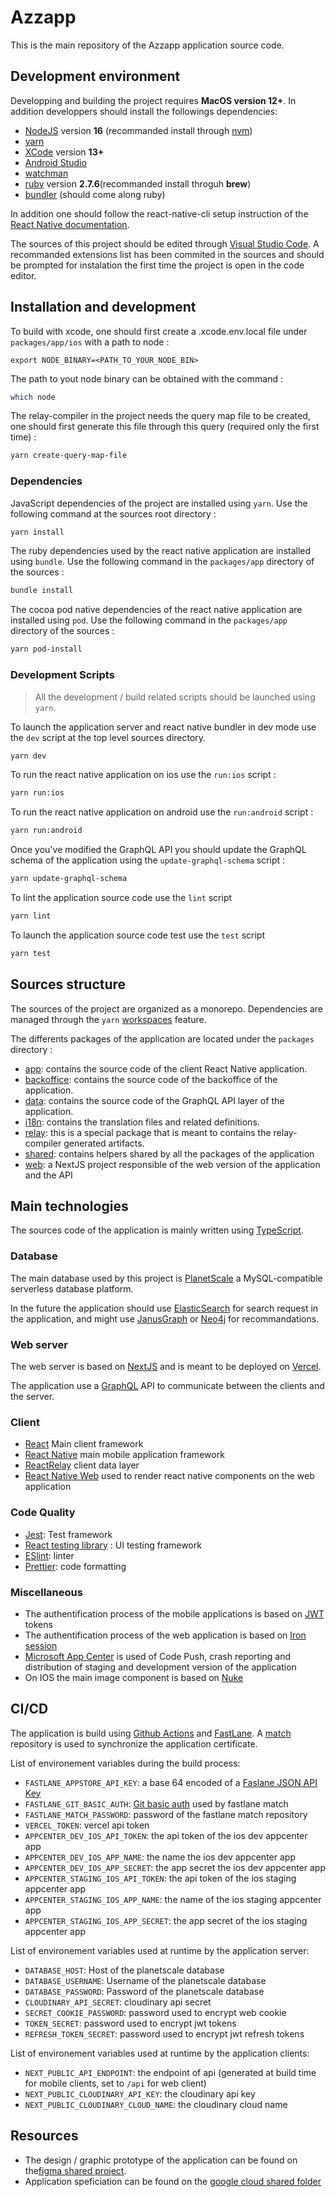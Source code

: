 # Azzapp

This is the main repository of the Azzapp application source code.

## Development environment

Developping and building the project requires **MacOS version 12+**.
In addition developpers should install the followings dependencies:

- [NodeJS](https://nodejs.org/en/) version **16** (recommanded install through [nvm](https://github.com/nvm-sh/nvm))
- [yarn](https://yarnpkg.com/)
- [XCode](https://apps.apple.com/fr/app/xcode/id497799835?mt=12) version **13+**
- [Android Studio](https://developer.android.com/studio)
- [watchman](https://facebook.github.io/watchman/)
- [ruby](https://www.ruby-lang.org/fr/) version **2.7.6**(recommanded install throguh **brew**)
- [bundler](https://bundler.io/) (should come along ruby)

In addition one should follow the react-native-cli setup instruction of the [React Native documentation](https://reactnative.dev/docs/0.69/getting-started).

The sources of this project should be edited through [Visual Studio Code](https://code.visualstudio.com/). A recommanded extensions list has been commited in the sources and should be prompted for instalation the first time the project is open in the code editor.

## Installation and development

To build with xcode, one should first create a .xcode.env.local file under `packages/app/ios` with a path to node :

```
export NODE_BINARY=<PATH_TO_YOUR_NODE_BIN>
```
The path to yout node binary can be obtained with the command : 

```sh
which node
```

The relay-compiler in the project needs the query map file to be created, one should first generate this file through this query (required only the first time) :

```sh
yarn create-query-map-file
```

### Dependencies

JavaScript dependencies of the project are installed using `yarn`.
Use the following command at the sources root directory :

```sh
yarn install
```

The ruby dependencies used by the react native application are installed using `bundle`.
Use the following command in the `packages/app` directory of the sources :

```sh
bundle install
```

The cocoa pod native dependencies of the react native application are installed using `pod`.
Use the following command in the `packages/app` directory of the sources :

```sh
yarn pod-install
```

### Development Scripts

> All the development / build related scripts should be launched using `yarn`.

To launch the application server and react native bundler in dev mode use the `dev` script at the top level sources directory.

```sh
yarn dev
```

To run the react native application on ios use the `run:ios` script :

```sh
yarn run:ios
```

To run the react native application on android use the `run:android` script :

```sh
yarn run:android
```

Once you've modified the GraphQL API you should update the GraphQL schema of the application using the `update-graphql-schema` script :

```sh
yarn update-graphql-schema
```

To lint the application source code use the `lint` script

```sh
yarn lint
```

To launch the application source code test use the `test` script

```sh
yarn test
```

## Sources structure

The sources of the project are organized as a monorepo. Dependencies are managed through the `yarn` [workspaces](https://classic.yarnpkg.com/lang/en/docs/workspaces/) feature.

The differents packages of the application are located under the `packages` directory :

- [app](./packages/app/): contains the source code of the client React Native application.
- [backoffice](./packages/backoffice/): contains the source code of the backoffice of the application.
- [data](./packages/data/): contains the source code of the GraphQL API layer of the application.
- [i18n](./packages/i18n/): contains the translation files and related definitions.
- [relay](./packages/relay/): this is a special package that is meant to contains the relay-compiler generated artifacts.
- [shared](./packages/shared/): contains helpers shared by all the packages of the application
- [web](./packages/web/): a NextJS project responsible of the web version of the application and the API

## Main technologies

The sources code of the application is mainly written using [TypeScript](https://www.typescriptlang.org/).

### Database

The main database used by this project is [PlanetScale](https://planetscale.com/) a MySQL-compatible serverless database platform. 

In the future the application should use [ElasticSearch](https://www.elastic.co/fr/elasticsearch/) for search request in the application, and might use [JanusGraph](https://janusgraph.org/) or [Neo4j](https://neo4j.com/) for recommandations.

### Web server

The web server is based on [NextJS](https://nextjs.org/) and is meant to be deployed on [Vercel](https://vercel.com/).

The application use a [GraphQL](https://graphql.org/) API to communicate between the clients and the server.

### Client

- [React](https://reactjs.org/) Main client framework
- [React Native](https://reactnative.dev/) main mobile application framework
- [ReactRelay](https://relay.dev/) client data layer
- [React Native Web](https://necolas.github.io/react-native-web/) used to render react native components on the web application

### Code Quality

- [Jest](https://jestjs.io/fr/): Test framework
- [React testing library](https://testing-library.com/docs/react-testing-library/intro/) : UI testing framework
- [ESlint](https://eslint.org/): linter
- [Prettier](https://prettier.io/): code formatting

### Miscellaneous

- The authentification process of the mobile applications is based on [JWT](https://jwt.io/) tokens
- The authentification process of the web application is based on [Iron session](https://github.com/vvo/iron-session)
- [Microsoft App Center](https://appcenter.ms/) is used of Code Push, crash reporting and distribution of staging and development version of the application
- On IOS the main image component is based on [Nuke](https://github.com/kean/Nuke)

## CI/CD

The application is build using [Github Actions](https://github.com/features/actions) and [FastLane](https://fastlane.tools/).
A [match](https://docs.fastlane.tools/actions/match/) repository is used to synchronize the application certificate.

List of environement variables during the build process:

- `FASTLANE_APPSTORE_API_KEY`: a base 64 encoded of a [Faslane JSON API Key](https://docs.fastlane.tools/app-store-connect-api/)
- `FASTLANE_GIT_BASIC_AUTH`: [Git basic auth](https://docs.fastlane.tools/actions/match/#git-storage-on-github) used by fastlane match
- `FASTLANE_MATCH_PASSWORD`: password of the fastlane match repository
- `VERCEL_TOKEN`: vercel api token
- `APPCENTER_DEV_IOS_API_TOKEN`: the api token of the ios dev appcenter app
- `APPCENTER_DEV_IOS_APP_NAME`: the name the ios dev appcenter app
- `APPCENTER_DEV_IOS_APP_SECRET`: the app secret the ios dev appcenter app
- `APPCENTER_STAGING_IOS_API_TOKEN`: the api token of the ios staging appcenter app
- `APPCENTER_STAGING_IOS_APP_NAME`: the name of the ios staging appcenter app
- `APPCENTER_STAGING_IOS_APP_SECRET`: the app secret of the ios staging appcenter app

List of environement variables used at runtime by the application server:

- `DATABASE_HOST`: Host of the planetscale database
- `DATABASE_USERNAME`: Username of the planetscale database
- `DATABASE_PASSWORD`: Password of the planetscale database 
- `CLOUDINARY_API_SECRET`: cloudinary api secret
- `SECRET_COOKIE_PASSWORD`: password used to encrypt web cookie
- `TOKEN_SECRET`: password used to encrypt jwt tokens
- `REFRESH_TOKEN_SECRET`: password used to encrypt jwt refresh tokens

List of environement variables used at runtime by the application clients:

- `NEXT_PUBLIC_API_ENDPOINT`: the endpoint of api (generated at build time for mobile clients, set to `/api` for web client)
- `NEXT_PUBLIC_CLOUDINARY_API_KEY`: the cloudinary api key
- `NEXT_PUBLIC_CLOUDINARY_CLOUD_NAME`: the cloudinary cloud name

## Resources

- The design / graphic prototype of the application can be found on the[figma shared project](https://www.figma.com/files/project/59265907/MOBILE-APPLICATION).
- Application speficiation can be found on the [google cloud shared folder](https://drive.google.com/drive/folders/1qXYQMdEyw1u5Etui4tIvRpnI40y172dt)
